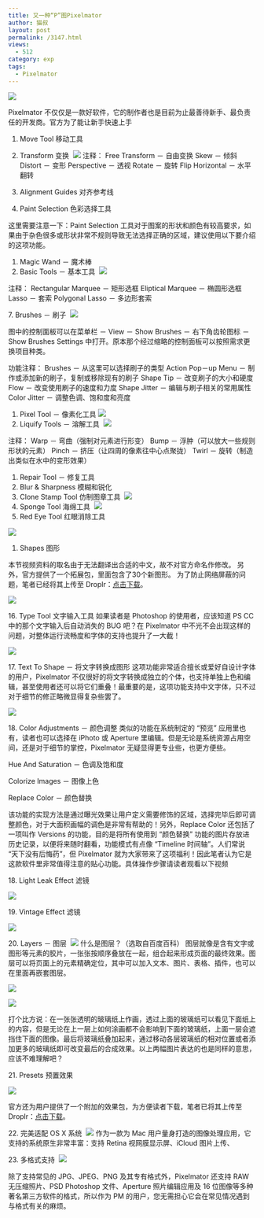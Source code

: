 ```yaml
---
title: 又一种“P”图Pixelmator
author: 猫叔
layout: post
permalink: /3147.html
views:
  - 512
category: exp
tags:
  - Pixelmator
---
```

![](http://cache.maoshu.cc//wp-content/uploads/2015/05/s11190668.jpg)

Pixelmator 不仅仅是一款好软件，它的制作者也是目前为止最善待新手、最负责任的开发商。官方为了能让新手快速上手

  1. Move Tool 移动工具
  2. Transform 变换 
  ![](http://cache.maoshu.cc//wp-content/uploads/2015/05/Transform.png)
注释： Free Transform － 自由变换 Skew － 倾斜 Distort － 变形 Perspective － 透视 Rotate － 旋转 Flip Horizontal － 水平翻转

  1. Alignment Guides 对齐参考线
  2. Paint Selection 色彩选择工具

这里需要注意一下：Paint Selection 工具对于图案的形状和颜色有较高要求，如果由于杂色很多或形状非常不规则导致无法选择正确的区域，建议使用以下要介绍的这项功能。

  1. Magic Wand － 魔术棒
  2. Basic Tools － 基本工具 
  ![](http://cache.maoshu.cc//wp-content/uploads/2015/05/BasicTools1-1024x900.png)

注释： Rectangular Marquee － 矩形选框 Eliptical Marquee － 椭圆形选框 Lasso － 套索 Polygonal Lasso － 多边形套索

7. Brushes － 刷子 
![](http://cache.maoshu.cc//wp-content/uploads/2015/05/Brushes1-1024x743.png)

图中的控制面板可以在菜单栏 － View － Show Brushes － 右下角齿轮图标 － Show Brushes Settings 中打开。原本那个经过缩略的控制面板可以按照需求更换项目种类。

功能注释： Brushes － 从这里可以选择刷子的类型 Action Pop－up Menu － 制作或添加新的刷子，复制或移除现有的刷子 Shape Tip － 改变刷子的大小和硬度 Flow － 改变使用刷子的速度和力度 Shape Jitter － 编辑与刷子相关的常用属性 Color Jitter － 调整色调、饱和度和亮度

  1. Pixel Tool － 像素化工具
  ![](http://cache.maoshu.cc//wp-content/uploads/2015/05/PixelTool.png)
  2. Liquify Tools － 溶解工具 
  ![](http://cache.maoshu.cc//wp-content/uploads/2015/05/LiquifyTools1-1024x752.jpg)

注释： Warp － 弯曲（强制对元素进行形变） Bump － 浮肿（可以放大一些规则形状的元素） Pinch － 挤压（让四周的像素往中心点聚拢） Twirl － 旋转（制造出类似在水中的变形效果）

  1. Repair Tool － 修复工具
  2. Blur & Sharpness 模糊和锐化
  3. Clone Stamp Tool 仿制图章工具
  ![](http://cache.maoshu.cc//wp-content/uploads/2015/05/CloneStampTool.jpg)
  4. Sponge Tool 海绵工具 
  ![](http://cache.maoshu.cc//wp-content/uploads/2015/05/SpongeTool.jpg)
  5. Red Eye Tool 红眼消除工具

![](http://cache.maoshu.cc//wp-content/uploads/2015/05/RedEyeTool.jpg)

  1. Shapes 图形

本节视频资料的取名由于无法翻译出合适的中文，故不对官方命名作修改。 另外，官方提供了一个拓展包，里面包含了30个新图形。 为了防止网络屏蔽的问题，笔者已经将其上传至 Droplr：<a title="" href="http://d.pr/f/5moN" data-original-title="">点击下载</a>。

![](http://cache.maoshu.cc//wp-content/uploads/2015/05/Shapes1-1024x700.jpg)

16. Type Tool 文字输入工具 如果读者是 Photoshop 的使用者，应该知道 PS CC 中的那个文字输入后自动消失的 BUG 吧？在 Pixelmator 中不光不会出现这样的问题，对整体运行流畅度和字体的支持也提升了一大截！

![](http://cache.maoshu.cc//wp-content/uploads/2015/05/Advanced.jpg)

17. Text To Shape － 将文字转换成图形 这项功能非常适合擅长或爱好自设计字体的用户，Pixelmator 不仅很好的将文字转换成独立的个体，也支持单独上色和编辑，甚至使用者还可以将它们重叠！最重要的是，这项功能支持中文字体，只不过对于细节的修正略微显得复杂些罢了。

![](http://cache.maoshu.cc//wp-content/uploads/2015/05/TextToShape1-1024x710.png)

18. Color Adjustments － 颜色调整 类似的功能在系统制定的 “预览” 应用里也有，读者也可以选择在 iPhoto 或 Aperture 里编辑。但是无论是系统资源占用空间，还是对于细节的掌控，Pixelmator 无疑显得更专业些，也更方便些。

Hue And Saturation － 色调及饱和度

Colorize Images － 图像上色

Replace Color － 颜色替换

该功能的实现方法是通过曝光效果让用户定义需要修饰的区域，选择完毕后即可调整颜色，对于大面积画幅的调色是非常有帮助的！另外，Replace Color 还包括了一项叫作 Versions 的功能，目的是将所有使用到 “颜色替换” 功能的图片存放进历史记录，以便将来随时翻看，功能模式有点像 “Timeline 时间轴”。人们常说 “天下没有后悔药”，但 Pixelmator 就为大家带来了这项福利！因此笔者认为它是这款软件里非常值得注意的贴心功能。具体操作步骤请读者观看以下视频

18. Light Leak Effect 滤镜 

![](http://cache.maoshu.cc//wp-content/uploads/2015/05/LightLeakEffect.jpg)

19. Vintage Effect 滤镜

![](http://cache.maoshu.cc//wp-content/uploads/2015/05/VintageEffect.jpg)

20. Layers － 图层 
![](http://cache.maoshu.cc//wp-content/uploads/2015/05/Layers.png)
什么是图层？（选取自百度百科） 图层就像是含有文字或图形等元素的胶片，一张张按顺序叠放在一起，组合起来形成页面的最终效果。图层可以将页面上的元素精确定位，其中可以加入文本、图片、表格、插件，也可以在里面再嵌套图层。

![](http://cache.maoshu.cc//wp-content/uploads/2015/05/BlendingModes.png)

![](http://cache.maoshu.cc//wp-content/uploads/2015/05/LayerMasks.png)

打个比方说：在一张张透明的玻璃纸上作画，透过上面的玻璃纸可以看见下面纸上的内容，但是无论在上一层上如何涂画都不会影响到下面的玻璃纸，上面一层会遮挡住下面的图像。最后将玻璃纸叠加起来，通过移动各层玻璃纸的相对位置或者添加更多的玻璃纸即可改变最后的合成效果。以上两幅图片表达的也是同样的意思，应该不难理解吧？

21. Presets 预置效果

![](http://cache.maoshu.cc//wp-content/uploads/2015/05/Presets.png)

官方还为用户提供了一个附加的效果包，为方便读者下载，笔者已将其上传至 Droplr：<a title="" href="http://d.pr/f/jRXq" data-original-title="">点击下载</a>。

22. 完美适配 OS X 系统 
![](http://cache.maoshu.cc//wp-content/uploads/2015/05/support.png)
作为一款为 Mac 用户量身打造的图像处理应用，它支持的系统原生非常丰富：支持 Retina 视网膜显示屏、iCloud 图片上传、

23. 多格式支持 
![](http://cache.maoshu.cc//wp-content/uploads/2015/05/geshi.png)

除了支持常见的 JPG、JPEG、PNG 及其专有格式外，Pixelmator 还支持 RAW 无压缩照片、PSD Photoshop 文件、Aperture 照片编辑应用及 16 位图像等多种著名第三方软件的格式，所以作为 PM 的用户，您无需担心它会在常见情况遇到与格式有关的麻烦。



